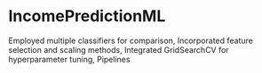 # IncomePredictionML
 Employed multiple classifiers for comparison, Incorporated feature selection and scaling methods, Integrated GridSearchCV for hyperparameter tuning, Pipelines 
